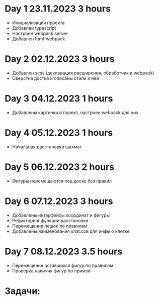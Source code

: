 # Day 1 23.11.2023 3 hours

- Инициализация проекта
- Добавлен typescript
- Настроен webpack server
- Добавлен html-webpack

# Day 2 02.12.2023 3 hours

- Добавлен scss (декларация расширения, обработчик в webpack)
- Сверстна достка и описаны стили к ней

# Day 3 04.12.2023 1 hours

- Добавлены картинки в проект, настроен webpack для них

# Day 4 05.12.2023 1 hours

- Начальная расстановка шахмат

# Day 5 06.12.2023 2 hours

- Фигуры перемещаются под доске без правил

# Day 6 07.12.2023 3 hours

- Добавлены интерфейсы координат и фигуры
- Рефакторинг функции расстановки
- Перемещение пешек по правилам
- Добавлены наименования классов для инфы о клетке

# Day 7 08.12.2023 3.5 hours

- Перемещение оставшихся фигур по правилам
- Проверка наличия фигур по прямой

# Задачи:
